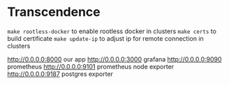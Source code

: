 # Transcendence

```make rootless-docker``` to enable rootless docker in clusters
```make certs``` to build certificate
```make update-ip``` to adjust ip for remote connection in clusters

http://0.0.0.0:8000 our app
http://0.0.0.0:3000 grafana
http://0.0.0.0:9090 prometheus
http://0.0.0.0:9101 prometheus node exporter
http://0.0.0.0:9187 postgres exporter
